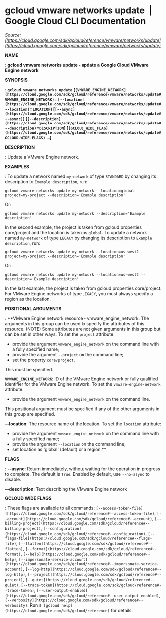 # gcloud vmware networks update  |  Google Cloud CLI Documentation

*Source: [https://cloud.google.com/sdk/gcloud/reference/vmware/networks/update](https://cloud.google.com/sdk/gcloud/reference/vmware/networks/update)*

**NAME**

: **gcloud vmware networks update - update a Google Cloud VMware Engine network**

**SYNOPSIS**

: **`gcloud vmware networks update` (`[VMWARE_ENGINE_NETWORK](https://cloud.google.com/sdk/gcloud/reference/vmware/networks/update#VMWARE_ENGINE_NETWORK)` : `[--location](https://cloud.google.com/sdk/gcloud/reference/vmware/networks/update#--location)`=`LOCATION`) [`[--async](https://cloud.google.com/sdk/gcloud/reference/vmware/networks/update#--async)`] [`[--description](https://cloud.google.com/sdk/gcloud/reference/vmware/networks/update#--description)`=`DESCRIPTION`] [`[GCLOUD_WIDE_FLAG](https://cloud.google.com/sdk/gcloud/reference/vmware/networks/update#GCLOUD-WIDE-FLAGS) …`]**

**DESCRIPTION**

: Update a VMware Engine network.

**EXAMPLES**

: To update a network named `my-network` of type `STANDARD`
by changing its description to `Example description`, run:

```
gcloud vmware networks update my-network --location=global --project=my-project --description='Example description'
```

Or:

```
gcloud vmware networks update my-network --description='Example description'
```

In the second example, the project is taken from gcloud properties core/project
and the location is taken as `global`.
To update a network named `my-network` of type `LEGACY` by
changing its description to `Example description`, run:

```
gcloud vmware networks update my-network --location=us-west2 --project=my-project --description='Example description'
```

Or:

```
gcloud vmware networks update my-network --location=us-west2 --description='Example description'
```

In the last example, the project is taken from gcloud properties core/project.
For VMware Engine networks of type `LEGACY`, you must always specify
a region as the location.

**POSITIONAL ARGUMENTS**

: **VMware Engine network resource - vmware_engine_network. The arguments in this
group can be used to specify the attributes of this resource. (NOTE) Some
attributes are not given arguments in this group but can be set in other ways.
To set the `project` attribute:

- provide the argument `vmware_engine_network` on the command line with
a fully specified name;
- provide the argument `--project` on the command line;
- set the property `core/project`.

This must be specified.

**`VMWARE_ENGINE_NETWORK`**:
ID of the VMware Engine network or fully qualified identifier for the VMware
Engine network.
To set the `vmware-engine-network` attribute:

- provide the argument `vmware_engine_network` on the command line.

This positional argument must be specified if any of the other arguments in this
group are specified.

**--location**:
The resource name of the location.
To set the `location` attribute:

- provide the argument `vmware_engine_network` on the command line with
a fully specified name;
- provide the argument `--location` on the command line;
- set location as 'global' (default) or a region.**

**FLAGS**

: **--async**:
Return immediately, without waiting for the operation in progress to complete.
The default is `True`. Enabled by default, use
`--no-async` to disable.

**--description**:
Text describing the VMware Engine network

**GCLOUD WIDE FLAGS**

: These flags are available to all commands: `[--access-token-file](https://cloud.google.com/sdk/gcloud/reference#--access-token-file)`,
`[--account](https://cloud.google.com/sdk/gcloud/reference#--account)`, `[--billing-project](https://cloud.google.com/sdk/gcloud/reference#--billing-project)`,
`[--configuration](https://cloud.google.com/sdk/gcloud/reference#--configuration)`,
`[--flags-file](https://cloud.google.com/sdk/gcloud/reference#--flags-file)`,
`[--flatten](https://cloud.google.com/sdk/gcloud/reference#--flatten)`, `[--format](https://cloud.google.com/sdk/gcloud/reference#--format)`, `[--help](https://cloud.google.com/sdk/gcloud/reference#--help)`, `[--impersonate-service-account](https://cloud.google.com/sdk/gcloud/reference#--impersonate-service-account)`,
`[--log-http](https://cloud.google.com/sdk/gcloud/reference#--log-http)`,
`[--project](https://cloud.google.com/sdk/gcloud/reference#--project)`, `[--quiet](https://cloud.google.com/sdk/gcloud/reference#--quiet)`, `[--trace-token](https://cloud.google.com/sdk/gcloud/reference#--trace-token)`, `[--user-output-enabled](https://cloud.google.com/sdk/gcloud/reference#--user-output-enabled)`,
`[--verbosity](https://cloud.google.com/sdk/gcloud/reference#--verbosity)`.
Run `$ [gcloud help](https://cloud.google.com/sdk/gcloud/reference)` for details.